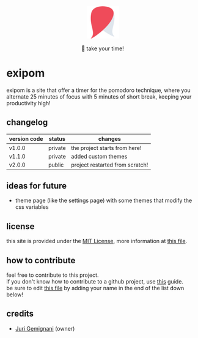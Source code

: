 <p align='center'>
<img src="https://raw.githubusercontent.com/Juro0/exipom/main/assets/img/favicon.png" alt="exipomlogo" width="85px">
</p>

<p align='center'>
🍅 take your time!
</p>

# exipom

exipom is a site that offer a timer for the pomodoro technique, where you alternate 25 minutes of focus with 5 minutes of short break, keeping your productivity high!

## changelog
| version code | status | changes |
|--|--| -- |
| v1.0.0 | private | the project starts from here! |
| v1.1.0 | private | added custom themes |
| v2.0.0 | public | project restarted from scratch! |

## ideas for future
- theme page (like the settings page) with some themes that modify the css variables

## license
this site is provided under the [MIT License](https://opensource.org/license/mit/), more information at [this file](https://github.com/Juro0/exipom/blob/main/license.txt).

## how to contribute
feel free to contribute to this project.<br>
if you don't know how to contribute to a github project, use [this](https://docs.github.com/en/get-started/exploring-projects-on-github/contributing-to-a-project) guide.<br>
be sure to edit [this file](https://github.com/Juro0/exipom/blob/main/README.md) by adding your name in the end of the list down below!

## credits
- [Juri Gemignani](https://juro0.github.io) (owner)
